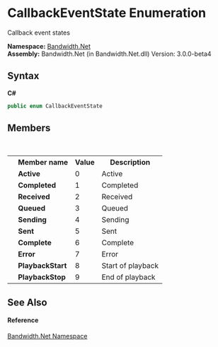 ﻿# CallbackEventState Enumeration
 

Callback event states

**Namespace:**&nbsp;<a href ="N_Bandwidth_Net.md">Bandwidth.Net</a><br />**Assembly:**&nbsp;Bandwidth.Net (in Bandwidth.Net.dll) Version: 3.0.0-beta4

## Syntax

**C#**<br />
``` C#
public enum CallbackEventState
```


## Members
&nbsp;<table><tr><th></th><th>Member name</th><th>Value</th><th>Description</th></tr><tr><td /><td target="F:Bandwidth.Net.CallbackEventState.Active">**Active**</td><td>0</td><td>Active</td></tr><tr><td /><td target="F:Bandwidth.Net.CallbackEventState.Completed">**Completed**</td><td>1</td><td>Completed</td></tr><tr><td /><td target="F:Bandwidth.Net.CallbackEventState.Received">**Received**</td><td>2</td><td>Received</td></tr><tr><td /><td target="F:Bandwidth.Net.CallbackEventState.Queued">**Queued**</td><td>3</td><td>Queued</td></tr><tr><td /><td target="F:Bandwidth.Net.CallbackEventState.Sending">**Sending**</td><td>4</td><td>Sending</td></tr><tr><td /><td target="F:Bandwidth.Net.CallbackEventState.Sent">**Sent**</td><td>5</td><td>Sent</td></tr><tr><td /><td target="F:Bandwidth.Net.CallbackEventState.Complete">**Complete**</td><td>6</td><td>Complete</td></tr><tr><td /><td target="F:Bandwidth.Net.CallbackEventState.Error">**Error**</td><td>7</td><td>Error</td></tr><tr><td /><td target="F:Bandwidth.Net.CallbackEventState.PlaybackStart">**PlaybackStart**</td><td>8</td><td>Start of playback</td></tr><tr><td /><td target="F:Bandwidth.Net.CallbackEventState.PlaybackStop">**PlaybackStop**</td><td>9</td><td>End of playback</td></tr></table>

## See Also


#### Reference
<a href ="N_Bandwidth_Net.md">Bandwidth.Net Namespace</a><br />